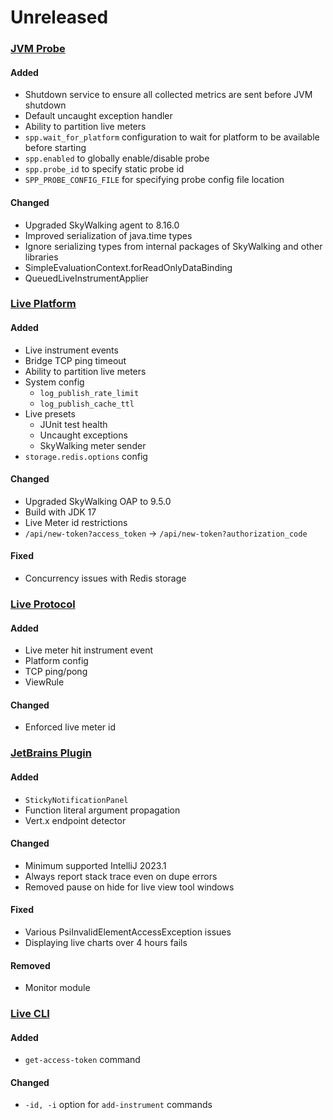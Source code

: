 # Unreleased

### [JVM Probe](https://github.com/sourceplusplus/probe-jvm)

#### Added
- Shutdown service to ensure all collected metrics are sent before JVM shutdown
- Default uncaught exception handler
- Ability to partition live meters
- `spp.wait_for_platform` configuration to wait for platform to be available before starting
- `spp.enabled` to globally enable/disable probe
- `spp.probe_id` to specify static probe id
- `SPP_PROBE_CONFIG_FILE` for specifying probe config file location

#### Changed
- Upgraded SkyWalking agent to 8.16.0
- Improved serialization of java.time types
- Ignore serializing types from internal packages of SkyWalking and other libraries
- SimpleEvaluationContext.forReadOnlyDataBinding
- QueuedLiveInstrumentApplier

### [Live Platform](https://github.com/sourceplusplus/sourceplusplus)

#### Added
- Live instrument events
- Bridge TCP ping timeout
- Ability to partition live meters
- System config
    - `log_publish_rate_limit`
    - `log_publish_cache_ttl`
- Live presets
    - JUnit test health
    - Uncaught exceptions
    - SkyWalking meter sender
- `storage.redis.options` config

#### Changed
- Upgraded SkyWalking OAP to 9.5.0
- Build with JDK 17
- Live Meter id restrictions
- `/api/new-token?access_token` -> `/api/new-token?authorization_code`

#### Fixed
- Concurrency issues with Redis storage

### [Live Protocol](https://github.com/sourceplusplus/protocol)

#### Added
- Live meter hit instrument event
- Platform config
- TCP ping/pong
- ViewRule

#### Changed
- Enforced live meter id

### [JetBrains Plugin](https://github.com/sourceplusplus/interface-jetbrains)

#### Added
- `StickyNotificationPanel`
- Function literal argument propagation
- Vert.x endpoint detector

#### Changed
- Minimum supported IntelliJ 2023.1
- Always report stack trace even on dupe errors
- Removed pause on hide for live view tool windows

#### Fixed
- Various PsiInvalidElementAccessException issues
- Displaying live charts over 4 hours fails

#### Removed
- Monitor module

### [Live CLI](https://github.com/sourceplusplus/interface-cli)

#### Added
- `get-access-token` command

#### Changed
- `-id, -i` option for `add-instrument` commands
